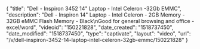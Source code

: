 {
    "title": "Dell - Inspiron 3452 14\" Laptop - Intel Celeron -32Gb EMMC",
    "description": "Dell - Inspiron 14\" Laptop - Intel Celeron - 2GB Memory - 32GB eMMC Flash Memory - Black\nGood for general browsing and office - excel\/word",
    "videoid": "150221828",
    "date_created": "1518737450",
    "date_modified": "1518737450",
    "type": "captivate",
    "layout": "video",
    "url": "\/v\/dell-inspiron-3452-14-laptop-intel-celeron-32gb-emmc\/150221828"
}